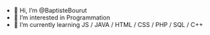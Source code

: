 - 👋 Hi, I’m @BaptisteBourut
- 👀 I’m interested in Programmation
- 🌱 I’m currently learning JS / JAVA / HTML / CSS / PHP / SQL / C++


<!---
BaptisteBourut/BaptisteBourut is a ✨ special ✨ repository because its `README.md` (this file) appears on your GitHub profile.
You can click the Preview link to take a look at your changes.
--->
